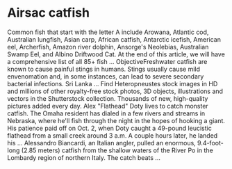 # Airsac catfish
Common fish that start with the letter A include Arowana, Atlantic cod, Australian lungfish, Asian carp, African catfish, Antarctic icefish, American eel, Archerfish, Amazon river dolphin, Ansorge's Neolebias, Australian Swamp Eel, and Albino Driftwood Cat. At the end of this article, we will have a comprehensive list of all 85+ fish ... ObjectiveFreshwater catfish are known to cause painful stings in humans. Stings usually cause mild envenomation and, in some instances, can lead to severe secondary bacterial infections. Sri Lanka ... Find Heteropneustes stock images in HD and millions of other royalty-free stock photos, 3D objects, illustrations and vectors in the Shutterstock collection. Thousands of new, high-quality pictures added every day. Alex "Flathead" Doty lives to catch monster catfish. The Omaha resident has dialed in a few rivers and streams in Nebraska, where he'll fish through the night in the hopes of hooking a giant. His patience paid off on Oct. 2, when Doty caught a 49-pound leucistic flathead from a small creek around 3 a.m. A couple hours later, he landed his ... Alessandro Biancardi, an Italian angler, pulled an enormous, 9.4-foot-long (2.85 meters) catfish from the shallow waters of the River Po in the Lombardy region of northern Italy. The catch beats ...